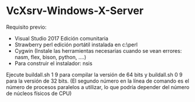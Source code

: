 # VcXsrv-Windows-X-Server
Requisito previo:
- Visual Studio 2017 Edición comunitaria
- Strawberry perl edición portátil instalada en c:\perl
- Cygwin (Instale las herramientas necesarias cuando se vean errores: nasm, flex, bison, python, ....)
- Para construir el instalador: nsis

Ejecute buildall.sh 1 9 para compilar la versión de 64 bits y buildall.sh 0 9 para la versión de 32 bits.
(El segundo número en la línea de comando es el número de procesos paralelos a utilizar, lo que podría depender del número de núcleos físicos de CPU)
